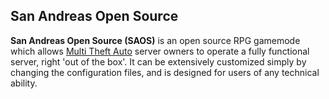 San Andreas Open Source
-----------------------
**San Andreas Open Source (SAOS)** is an open source RPG gamemode which allows [Multi Theft Auto](http://www.multitheftauto.com/) server owners to operate a fully functional server, right 'out of the box'. It can be extensively customized simply by changing the configuration files, and is designed for users of any technical ability.